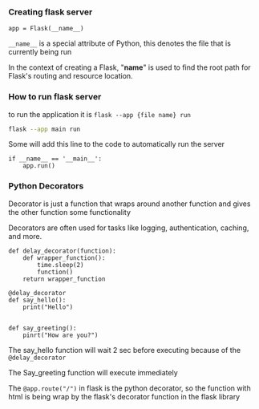 ### Creating flask server

`app = Flask(__name__)`

`__name__` is a special attribute of Python, this denotes the file that is currently being run

In the context of creating a Flask, "__name__" is used to find the root path for Flask's routing and resource location.


### How to run flask server

to run the application it is `flask --app {file name} run` 


```bash
flask --app main run
```

Some will add this line to the code to automatically run the server

```
if __name__ == '__main__':
    app.run()
```

### Python Decorators
Decorator is just a function that wraps around another function and gives the other function some functionality

Decorators are often used for tasks like logging, authentication, caching, and more. 

```
def delay_decorator(function):
    def wrapper_function():
        time.sleep(2)
        function()
    return wrapper_function
    
@delay_decorator
def say_hello():
    print("Hello")
    
 
def say_greeting():
    pinrt("How are you?")   
```

The say_hello function will wait 2 sec before executing because of the `@delay_decorator`

The Say_greeting function will execute immediately

The `@app.route("/")` in flask is the python decorator, so the function with html is being wrap by the flask's decorator function in the flask library